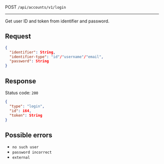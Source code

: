 POST `/api/accounts/v1/login`

---

Get user ID and token from identifier and password.

## Request

```json
{
  "identifier": String,
  "identifier-type": "id"/"username"/"email",
  "password": String
}
```

## Response

Status code: `200`

```json
{
  "type": "login",
  "id": i64,
  "token": String
}
```

## Possible errors

- `no such user`
- `password incorrect`
- `external`

